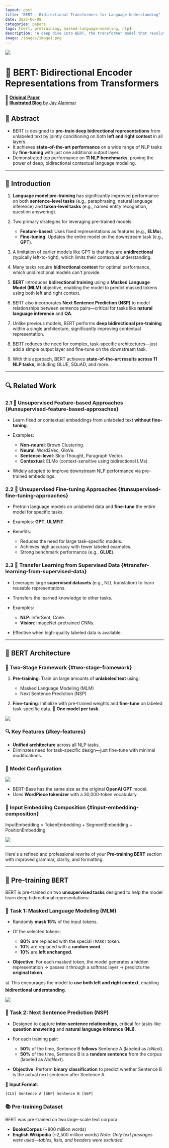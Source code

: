 ```yaml
---
layout: post
title: "BERT — Bidirectional Transformers for Language Understanding"
date: 2025-06-08
categories: papers
tags: [bert, pretraining, masked-language-modeling, nlp]
description: "A deep dive into BERT, the transformer model that revolutionized language understanding."
image: /images/image1.png
---
```


<img src="{{ '/poster/bert.png' | relative_url }}">



# 📘 BERT: Bidirectional Encoder Representations from Transformers

🔗 [**Original Paper**](https://arxiv.org/pdf/1810.04805)  <br>
📝 [**Illustrated Blog** by Jay Alammar](https://jalammar.github.io/illustrated-bert/)


## 🧠 Abstract

* BERT is designed to **pre-train deep bidirectional representations** from unlabeled text by jointly conditioning on both **left and right context** in all layers.
* It achieves **state-of-the-art performance** on a wide range of NLP tasks by **fine-tuning** with just one additional output layer.
* Demonstrated top performance on **11 NLP benchmarks**, proving the power of deep, bidirectional contextual language modeling.

---

## 🧩 Introduction

1. **Language model pre-training** has significantly improved performance on both **sentence-level tasks** (e.g., paraphrasing, natural language inference) and **token-level tasks** (e.g., named entity recognition, question answering).

2. Two primary strategies for leveraging pre-trained models:

   * **Feature-based**: Uses fixed representations as features (e.g., **ELMo**).
   * **Fine-tuning**: Updates the entire model on the downstream task (e.g., **GPT**).

3. A limitation of earlier models like GPT is that they are **unidirectional** (typically left-to-right), which limits their contextual understanding.

4. Many tasks require **bidirectional context** for optimal performance, which unidirectional models can't provide.

5. **BERT** introduces **bidirectional training** using a **Masked Language Model (MLM)** objective, enabling the model to predict masked tokens using both left and right context.

6. BERT also incorporates **Next Sentence Prediction (NSP)** to model relationships between sentence pairs—critical for tasks like **natural language inference** and **QA**.

7. Unlike previous models, BERT performs **deep bidirectional pre-training** within a single architecture, significantly improving contextual representation.

8. BERT reduces the need for complex, task-specific architectures—just add a simple output layer and fine-tune on the downstream task.

9. With this approach, BERT achieves **state-of-the-art results across 11 NLP tasks**, including GLUE, SQuAD, and more.

---

## 🔍 Related Work

### 2.1 🔧 Unsupervised Feature-based Approaches {#unsupervised-feature-based-approaches}

* Learn fixed or contextual embeddings from unlabeled text **without fine-tuning**.
* Examples:

  * **Non-neural**: Brown Clustering.
  * **Neural**: Word2Vec, GloVe.
  * **Sentence-level**: Skip-Thought, Paragraph Vector.
  * **Contextual**: ELMo (context-sensitive using bidirectional LMs).
* Widely adopted to improve downstream NLP performance via pre-trained embeddings.

### 2.2 🧪 Unsupervised Fine-tuning Approaches {#unsupervised-fine-tuning-approaches}

* Pretrain language models on unlabeled data and **fine-tune** the entire model for specific tasks.
* Examples: **GPT**, **ULMFiT**.
* Benefits:

  * Reduces the need for large task-specific models.
  * Achieves high accuracy with fewer labeled examples.
  * Strong benchmark performance (e.g., **GLUE**).

### 2.3 🔁 Transfer Learning from Supervised Data {#transfer-learning-from-supervised-data}

* Leverages large **supervised datasets** (e.g., NLI, translation) to learn reusable representations.
* Transfers the learned knowledge to other tasks.
* Examples:

  * **NLP**: InferSent, CoVe.
  * **Vision**: ImageNet-pretrained CNNs.
* Effective when high-quality labeled data is available.

---

## 🧱 BERT Architecture

### 🔄 Two-Stage Framework {#two-stage-framework}

1. **Pre-training**: Train on large amounts of **unlabeled text** using:

   * Masked Language Modeling (MLM)
   * Next Sentence Prediction (NSP)
2. **Fine-tuning**: Initialize with pre-trained weights and **fine-tune** on labeled task-specific data. 🔁 **One model per task.**

<img src="{{ '/images/bert1.png' | relative_url }}">

### 🔍 Key Features {#key-features}

* **Unified architecture** across all NLP tasks.
* Eliminates need for task-specific design—just fine-tune with minimal modifications.

### 🧬 Model Configuration
<img src="{{ '/images/bert2.png' | relative_url }}">

* BERT-Base has the same size as the original **OpenAI GPT** model.
* Uses **WordPiece tokenizer** with a 30,000-token vocabulary.

### 🔡 Input Embedding Composition {#input-embedding-composition}

InputEmbedding = TokenEmbedding + SegmentEmbedding + PositionEmbedding

<img src="{{ '/images/bert3.png' | relative_url }}">

---

Here's a refined and professional rewrite of your **Pre-training BERT** section with improved grammar, clarity, and formatting:

---

## 🧱 **Pre-training BERT**

BERT is pre-trained on two **unsupervised tasks** designed to help the model learn deep bidirectional representations:

### 🔹 **Task 1: Masked Language Modeling (MLM)**

* Randomly **mask 15%** of the input tokens.
* Of the selected tokens:

  * **80%** are replaced with the special `[MASK]` token.
  * **10%** are replaced with a **random word**.
  * **10%** are **left unchanged**.
* **Objective**: For each masked token, the model generates a hidden representation → passes it through a softmax layer → predicts the **original token**.

📊 This encourages the model to **use both left and right context**, enabling **bidirectional understanding**.

<img src="{{ '/poster/bert4.png' | relative_url }}">



### 🔹 **Task 2: Next Sentence Prediction (NSP)**

* Designed to capture **inter-sentence relationships**, critical for tasks like **question answering** and **natural language inference (NLI)**.
* For each training pair:

  * **50%** of the time, Sentence B **follows** Sentence A (labeled as *IsNext*).
  * **50%** of the time, Sentence B is a **random sentence** from the corpus (labeled as *NotNext*).
* **Objective**: Perform **binary classification** to predict whether Sentence B is the actual next sentence after Sentence A.

🧾 **Input Format**:

```
[CLS] Sentence A [SEP] Sentence B [SEP]
```


### 📚 **Pre-training Dataset**

BERT was pre-trained on two large-scale text corpora:

* **BooksCorpus** (\~800 million words)
* **English Wikipedia** (\~2,500 million words)
  *Note: Only text passages were used—tables, lists, and headers were excluded.*

